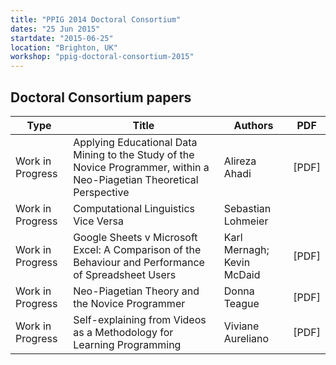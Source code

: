 ```yaml
---
title: "PPIG 2014 Doctoral Consortium"
dates: "25 Jun 2015"
startdate: "2015-06-25"
location: "Brighton, UK"
workshop: "ppig-doctoral-consortium-2015"
---
```


## Doctoral Consortium papers


|Type|Title|Authors|PDF|
|--- |--- |--- |--- |
|Work in Progress|Applying Educational Data Mining to the Study of the Novice Programmer, within a Neo-Piagetian Theoretical Perspective|Alireza  Ahadi|[PDF]|
|Work in Progress|Computational Linguistics Vice Versa|Sebastian  Lohmeier||
|Work in Progress|Google Sheets v Microsoft Excel: A Comparison of the Behaviour and Performance of Spreadsheet Users|Karl  Mernagh; Kevin  McDaid|[PDF]|
|Work in Progress|Neo-Piagetian Theory and the Novice Programmer|Donna  Teague|[PDF]|
|Work in Progress|Self-explaining from Videos as a Methodology for Learning Programming|Viviane  Aureliano|[PDF]|
